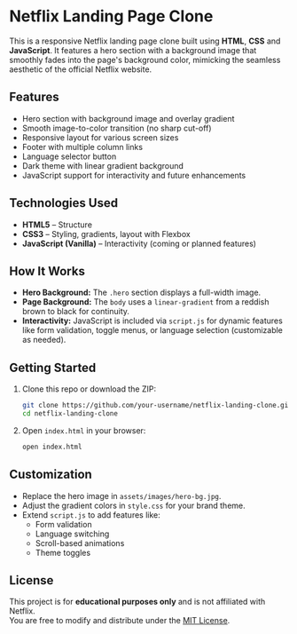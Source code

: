 # Netflix Landing Page Clone

This is a responsive Netflix landing page clone built using **HTML**, **CSS** and **JavaScript**. It features a hero section with a background image that smoothly fades into the page's background color, mimicking the seamless aesthetic of the official Netflix website.

## Features

- Hero section with background image and overlay gradient
- Smooth image-to-color transition (no sharp cut-off)
- Responsive layout for various screen sizes
- Footer with multiple column links
- Language selector button
- Dark theme with linear gradient background
- JavaScript support for interactivity and future enhancements

<!-- ## Preview

![Landing Page Screenshot](screenshot.png) -->

## Technologies Used

- **HTML5** – Structure
- **CSS3** – Styling, gradients, layout with Flexbox
- **JavaScript (Vanilla)** – Interactivity (coming or planned features)


## How It Works

- **Hero Background:** The `.hero` section displays a full-width image.
- **Page Background:** The `body` uses a `linear-gradient` from a reddish brown to black for continuity.
- **Interactivity:** JavaScript is included via `script.js` for dynamic features like form validation, toggle menus, or language selection (customizable as needed).

## Getting Started

1. Clone this repo or download the ZIP:
    ```bash
    git clone https://github.com/your-username/netflix-landing-clone.git
    cd netflix-landing-clone
    ```

2. Open `index.html` in your browser:
    ```bash
    open index.html
    ```

## Customization

- Replace the hero image in `assets/images/hero-bg.jpg`.
- Adjust the gradient colors in `style.css` for your brand theme.
- Extend `script.js` to add features like:
  - Form validation
  - Language switching
  - Scroll-based animations
  - Theme toggles

## License

This project is for **educational purposes only** and is not affiliated with Netflix.  
You are free to modify and distribute under the [MIT License](LICENSE).